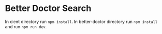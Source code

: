 # Better Doctor Search 

In cient directory run `npm install`.
In better-doctor directory run `npm install` and run `npm run dev`.


